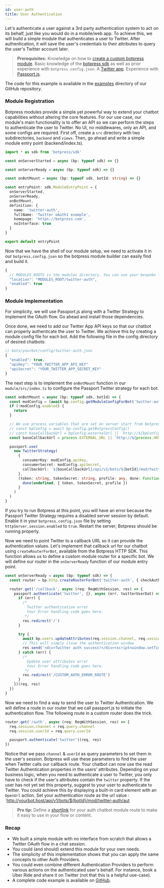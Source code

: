 ```yaml
---
id: user-auth
title: User Authentication
--- 
```


Let's authenticate a user against a 3rd party authentication system to act on its behalf, just like you would do in a mobile/web app. To achieve this, we will build a simple module that authenticates a user to Twitter. After authentication, it will save the user's credentials to their attributes to query the user's Twitter account later.

> **Prerequisites:** 
> Knowledge on how to [create a custom botpress module](../advanced/custom-module).
> Basic knowledge of the [botpress sdk](https://botpress.com/reference/) as well as prior experience with `botpress.config.json`. 
> A [Twitter app](https://developer.twitter.com/en/docs/basics/getting-started).
> Experience with [Passport.js](http://www.passportjs.org/docs/).

The code for this example is available in the [examples](https://github.com/botpress/botpress/tree/master/examples/chat-3rd-party-OAuth) directory of our GitHub repository.

### Module Registration
Botpress modules provide a simple yet powerful way to extend your chatbot capabilities without altering the core features. For our use case, our module's main functionality is to offer an API so we can perform the steps to authenticate the user to Twitter. No UI, no middlewares, only an API, and some configs are required. First off, create a `src` directory with two subdirectories, `backend` and `views`. Then, go ahead and write a simple module entry point (backend/index.ts).

```ts
import * as sdk from 'botpress/sdk'

const onServerStarted = async (bp: typeof sdk) => {}

const onServerReady = async (bp: typeof sdk) => {}

const onBotMount = async (bp: typeof sdk, botId: string) => {}

const entryPoint: sdk.ModuleEntryPoint = {
  onServerStarted,
  onServerReady,
  onBotMount,
  definition: {
    name: 'twitter-auth',
    fullName: 'Twitter oAuth1 example',
    homepage: 'https://botpress.com',
    noInterface: true
  }
}

export default entryPoint
```

Now that we have the shell of our module setup, we need to activate it in our `botpress.config.json` so the botpress module builder can easily find and build it.

```js
{
  // MODULES_ROOTS is the modules directory. You can use your bespoke location.
  "location": "MODULES_ROOT/twitter-auth",
  "enabled": true
}
```

### Module Implementation
For simplicity, we will use Passport.js along with a Twitter Strategy to implement the OAuth flow. Go ahead and install those dependencies. 

Once done, we need to add our Twitter App API keys so that our chatbot can properly authenticate the user to Twitter. We achieve this by creating a module config file for each bot. Add the following file in the config directory of desired chatbots:

```js
// bots/yourbot/config/twitter-auth.json
{
  "enabled": true,
  "apiKey": "YOUR_TWITTER_APP_API_KEY"
  "apiSecret": "YOUR_TWITTER_APP_SECRET_KEY"
}
```

The next step is to implement the `onBotMount` function in our `module/src/index.ts` to configure the Passport Twitter strategy for each bot.

```ts
const onBotMount = async (bp: typeof sdk, botId) => {
  const modConfig = (await bp.config.getModuleConfigForBot('twitter-auth', botId)) as Config
  if (!modConfig.enabled) {
    return
  }

  // We use process variables that are set on server start from botpress config file, we could use the configs
  // const bpConfig = await bp.config.getBotpressConfig()
  // const baseCallbackUrl = bpConfig.externalUrl || `http://${bpConfig.host}:${bpConfig.port}`
  const baseCallbackUrl = process.EXTERNAL_URL || `http://${process.HOST}:${process.PORT}`

  passport.use(
    new TwitterStrategy(
      {
        consumerKey: modConfig.apiKey,
        consumerSecret: modConfig.apiSecret,
        callbackUrl: `${baseCallbackUrl}/api/v1/bots/${botId}/mod/twitter-auth/callback`
      },
      (token: string, tokenSecret: string, profile: any, done: Function) => {
        done(undefined, { token, tokenSecret, profile })
      }
    )
  )
}
```

If you try to run Botpress at this point, you will have an error because the Passport Twitter Strategy requires a disabled server session by default. Enable it in your `botpress.config.json` file by setting `httpServer.session.enabled` to `true`. Restart the server; Botpress should be running properly. 

Now we need to point Twitter to a callback URL so it can provide the authentication values. Let's implement that callback url for our chatbot using `createRouterForBot`, available from the Botpress HTTP SDK. This function allows us to define a custom module router for a specific bot. We will define our router in the `onServerReady` function of our module entry point.

```ts
const onServerReady = async (bp: typeof sdk) => {
  const router = bp.http.createRouterForBot('twitter-auth', { checkAuthentication: false }) as Router

  router.get('/callback', async (req: ReqWithSession, res) => {
    passport.authenticate('twitter', {}, async (err, twitterUserDat) => {
      if (err) {
        /*
          Twitter authentication error
          Your Error handling code goes here.
         */
        res.redirect('/')
      }

      try {
        await bp.users.updateAttributes(req.session.channel, req.session.userId, { twitter: twitterUserDat })
        // This will simply close the authentication window
        res.send('<div>Twitter auth success!</div><script>window.setTimeout(window.close, 1500)</script>')
      } catch (err) {
        /*
          Update user attributes error
          Your Error handling code goes here.
         */
        res.redirect('/CUSTOM_AUTH_ERROR_ROUTE')
      }
    })(req, res)
  })
}
```

Now we need to find a way to send the user to Twitter Authentication. We will define a route in our router that we call passport.js to initiate the authentication flow. The following route in a custom router does the trick.

```ts
router.get('/auth', async (req: ReqWithSession, res) => {
  req.session.channel = req.query.channel
  req.session.userId = req.query.userId

  passport.authenticate('twitter')(req, res)
})

``` 
Notice that we pass `channel` & `userId` as query parameters to set them in the user's session. Botpress will use these parameters to find the user when Twitter calls our callback route.
Your chatbot can now use the read Twitter Authentication properties in the users' attributes. Depending on your business logic, when you need to authenticate a user to Twitter, you only have to check if the user's attributes contain the `twitter` property. If the user has not yet set this property, suggest to your user to authenticate to Twitter. You could achieve this by displaying a built-in card element with an `OpenUrl` action. Set your authentication route as the url value : `http://yourbot.host/api/v1/bots/${botId}/mod/twitter-auth/aut

> **Pro tip:** Define a [shortlink](/docs/tutorials/shortlinks) for your auth chatbot module route to make it easy to use in your flow or content.

### Recap
- We built a simple module with no interface from scratch that allows a Twitter OAuth flow in a chat session. 
- You could (and should) extend this module for your own needs. 
- The simplicity of this implementation shows that you can apply the same concepts to other Auth Providers. 
- You could even combine different Authentication Providers to perform various actions on the authenticated user's behalf. For instance, book a Uber Ride and share it on Twitter (not that this is a helpful use-case). 
- A complete code example is available on [GitHub](https://github.com/botpress/botpress/tree/master/examples/chat-3rd-party-OAuth).
